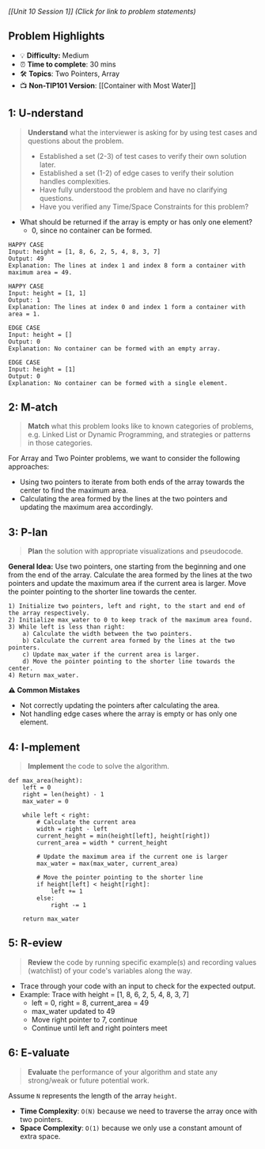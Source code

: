 *[[Unit 10 Session 1]] (Click for link to problem statements)*

## Problem Highlights

* 💡 **Difficulty:** Medium
* ⏰ **Time to complete**: 30 mins
* 🛠️ **Topics**: Two Pointers, Array
* 📺 **Non-TIP101 Version**: [[Container with Most Water]]
    
## 1: U-nderstand
 
> **Understand** what the interviewer is asking for by using test cases and questions about the problem.
> - Established a set (2-3) of test cases to verify their own solution later.
> - Established a set (1-2) of edge cases to verify their solution handles complexities.
> - Have fully understood the problem and have no clarifying questions.
> - Have you verified any Time/Space Constraints for this problem?

- What should be returned if the array is empty or has only one element?
    - 0, since no container can be formed.

```
HAPPY CASE
Input: height = [1, 8, 6, 2, 5, 4, 8, 3, 7]
Output: 49
Explanation: The lines at index 1 and index 8 form a container with maximum area = 49.

HAPPY CASE
Input: height = [1, 1]
Output: 1
Explanation: The lines at index 0 and index 1 form a container with area = 1.

EDGE CASE
Input: height = []
Output: 0
Explanation: No container can be formed with an empty array.

EDGE CASE
Input: height = [1]
Output: 0
Explanation: No container can be formed with a single element.
```
    
## 2: M-atch

> **Match** what this problem looks like to known categories of problems, e.g. Linked List or Dynamic Programming, and strategies or patterns in those categories.

For Array and Two Pointer problems, we want to consider the following approaches:

- Using two pointers to iterate from both ends of the array towards the center to find the maximum area.
- Calculating the area formed by the lines at the two pointers and updating the maximum area accordingly.

## 3: P-lan

> **Plan** the solution with appropriate visualizations and pseudocode.

**General Idea:** Use two pointers, one starting from the beginning and one from the end of the array. Calculate the area formed by the lines at the two pointers and update the maximum area if the current area is larger. Move the pointer pointing to the shorter line towards the center.

```
1) Initialize two pointers, left and right, to the start and end of the array respectively.
2) Initialize max_water to 0 to keep track of the maximum area found.
3) While left is less than right:
    a) Calculate the width between the two pointers.
    b) Calculate the current area formed by the lines at the two pointers.
    c) Update max_water if the current area is larger.
    d) Move the pointer pointing to the shorter line towards the center.
4) Return max_water.
```

**⚠️ Common Mistakes**

- Not correctly updating the pointers after calculating the area.
- Not handling edge cases where the array is empty or has only one element.

## 4: I-mplement

> **Implement** the code to solve the algorithm.

```
def max_area(height):
    left = 0
    right = len(height) - 1
    max_water = 0

    while left < right:
        # Calculate the current area
        width = right - left
        current_height = min(height[left], height[right])
        current_area = width * current_height

        # Update the maximum area if the current one is larger
        max_water = max(max_water, current_area)

        # Move the pointer pointing to the shorter line
        if height[left] < height[right]:
            left += 1
        else:
            right -= 1

    return max_water
```
 
## 5: R-eview

> **Review** the code by running specific example(s) and recording values (watchlist) of your code's variables along the way.

- Trace through your code with an input to check for the expected output.
- Example: Trace with height = [1, 8, 6, 2, 5, 4, 8, 3, 7]
    - left = 0, right = 8, current_area = 49
    - max_water updated to 49
    - Move right pointer to 7, continue
    - Continue until left and right pointers meet

## 6: E-valuate

> **Evaluate** the performance of your algorithm and state any strong/weak or future potential work.

Assume `N` represents the length of the array `height`.

* **Time Complexity**: `O(N)` because we need to traverse the array once with two pointers.
* **Space Complexity**: `O(1)` because we only use a constant amount of extra space.